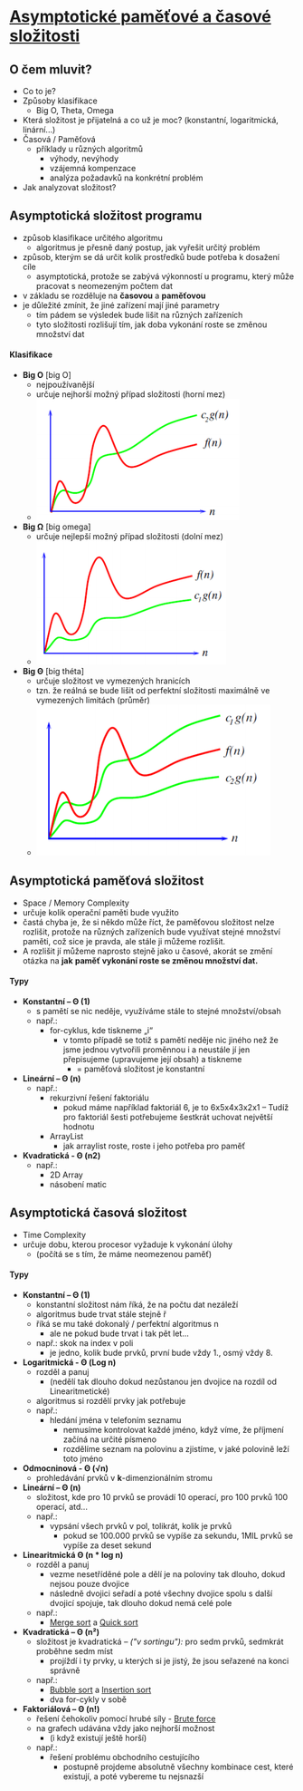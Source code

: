 # [Asymptotické paměťové a časové složitosti](https://youtu.be/zojej6FYgYQ?si=Gn2t4RPM3-uLhTYD)
## O čem mluvit?
- Co to je?
- Způsoby klasifikace 
	- Big O, Theta, Omega
- Která složitost je přijatelná a co už je moc? (konstantní, logaritmická, linární...)
- Časová / Paměťová
    - příklady u různých algoritmů 
	    - výhody, nevýhody
	    - vzájemná kompenzace
	    - analýza požadavků na konkrétní problém
- Jak analyzovat složitost?
## Asymptotická složitost programu
- způsob klasifikace určitého algoritmu
	- algoritmus je přesně daný postup, jak vyřešit určitý problém
- způsob, kterým se dá určit kolik prostředků bude potřeba k dosažení cíle
	- asymptotická, protože se zabývá výkonností u programu, který může pracovat s neomezeným počtem dat
- v základu se rozděluje na **časovou** a **paměťovou**
- je důležité zmínit, že jiné zařízení mají jiné parametry
	- tím pádem se výsledek bude lišit na různých zařízeních 
	- tyto složitosti rozlišují tím, jak doba vykonání roste se změnou množství dat
#### Klasifikace
- **Big O** [big O]
	- nejpoužívanější
	- určuje nejhorší možný případ složitosti (horní mez)
	- ![BigO](../images/06_bigo.png)
- **Big Ω** [big omega]
	- určuje nejlepší možný případ složitosti (dolní mez)
	- ![BigO](../images/06_bigomega.png)
- **Big Θ** [big théta]
	- určuje složitost ve vymezených hranicích
	- tzn. že reálná se bude lišit od perfektní složitosti maximálně ve vymezených limitách (průměr)
	- ![BigO](../images/06_bigtheta.png)
## Asymptotická paměťová složitost
- Space / Memory Complexity
- určuje kolik operační paměti bude využito
- častá chyba je, že si někdo může říct, že paměťovou složitost nelze rozlišit, protože na různých zařízeních bude využívat stejné množství paměti, což sice je pravda, ale stále ji můžeme rozlišit. 
- A rozlišit jí můžeme naprosto stejně jako u časové, akorát se změní otázka na **jak** **paměť vykonání roste se změnou množství dat.**
#### Typy
- **Konstantní – Θ (1)**
	- s pamětí se nic neděje, využíváme stále to stejné množství/obsah
	- např.: 
		- for-cyklus, kde tiskneme „i“ 
			- v tomto případě se totiž s pamětí neděje nic jiného než že jsme jednou vytvořili proměnnou i a neustále jí jen přepisujeme (upravujeme její obsah) a tiskneme 
				- = paměťová složitost je konstantní
- **Lineární – Θ (n)**
	- např.: 
		- rekurzivní řešení faktoriálu 
			- pokud máme například faktoriál 6, je to 6x5x4x3x2x1 – Tudíž pro faktoriál šesti potřebujeme šestkrát uchovat největší hodnotu
		- ArrayList
			- jak arraylist roste, roste i jeho potřeba pro paměť
- **Kvadratická - Θ (n2)**
	- např.: 
		- 2D Array
		- násobení matic
## Asymptotická časová složitost
- Time Complexity
- určuje dobu, kterou procesor vyžaduje k vykonání úlohy
	- (počítá se s tím, že máme neomezenou paměť)
#### Typy
- **Konstantní – Θ (1)**
	- konstantní složitost nám říká, že na počtu dat nezáleží
	- algoritmus bude trvat stále stejně ř
	- říká se mu také dokonalý / perfektní algoritmus n
		- ale ne pokud bude trvat i tak pět let...
	- např.: skok na index v poli 
		- je jedno, kolik bude prvků, první bude vždy 1., osmý vždy 8.
- **Logaritmická - Θ (Log n)**
	- rozděl a panuj 
		- (nedělí tak dlouho dokud nezůstanou jen dvojice na rozdíl od Linearitmetické)
	- algoritmus si rozdělí prvky jak potřebuje
	- např.: 
		- hledání jména v telefoním seznamu 
			- nemusíme kontrolovat každé jméno, když víme, že příjmení začíná na určité písmeno 
			- rozdělíme seznam na polovinu a zjistíme, v jaké polovině leží toto jméno
- **Odmocninová - Θ (√n)**
	- prohledávání prvků v **k**-dimenzionálním stromu
- **Lineární – Θ (n)**
	- složitost, kde pro 10 prvků se provádí 10 operací, pro 100 prvků 100 operací, atd...
	- např.: 
		- vypsání všech prvků v pol, tolikrát, kolik je prvků
			- pokud se 100.000 prvků se vypíše za sekundu, 1MIL prvků se vypíše za deset sekund
- **Linearitmická Θ (n * log n)**
	- rozděl a panuj
		- vezme nesetříděné pole a dělí je na poloviny tak dlouho, dokud nejsou pouze dvojice
		- následně dvojici seřadí a poté všechny dvojice spolu s další dvojicí spojuje, tak dlouho dokud nemá celé pole
	- např.: 
		- [Merge sort](02%20-%20Algoritmizace%20-%20Grafy,%20Prohlédávání%20stavového%20prostoru,%20Řazení####%20Merge%20sort) a [Quick sort](02%20-%20Algoritmizace%20-%20Grafy,%20Prohlédávání%20stavového%20prostoru,%20Řazení####%20Quick%20sort)
- **Kvadratická – Θ (n²)**
	- složitost je kvadratická – *("v sortingu"):* pro sedm prvků, sedmkrát proběhne sedm míst
		- projíždí i ty prvky, u kterých si je jistý, že jsou seřazené na konci správně
	- např.: 
		- [Bubble sort](02%20-%20Algoritmizace%20-%20Grafy,%20Prohlédávání%20stavového%20prostoru,%20Řazení####%20Bubble%20sort) a [Insertion sort](02%20-%20Algoritmizace%20-%20Grafy,%20Prohlédávání%20stavového%20prostoru,%20Řazení####%20Insertion%20sort)
		- dva for-cykly v sobě
- **Faktoriálová – Θ (n!)**
	- řešení čehokoliv pomocí hrubé síly - [Brute force](03%20-%20Algoritmizace%20-%20Rekurze,%20Brute%20Force,%20Heuristiky,%20Nedeterministické%20algoritmy##%20Brute%20force)
	- na grafech udávána vždy jako nejhorší možnost
		- (i když existují ještě horší) 
	- např.: 
		- řešení problému obchodního cestujícího
			- postupně projdeme absolutně všechny kombinace cest, které existují, a poté vybereme tu nejsnazší